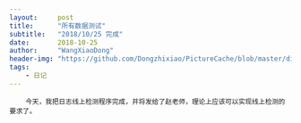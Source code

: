 ```yaml
---
layout:     post
title:      "所有数据测试"
subtitle:   "2018/10/25 完成"
date:       2018-10-25
author:     "WangXiaoDong"
header-img: "https://github.com/Dongzhixiao/PictureCache/blob/master/diaryPic/20181025.jpg?raw=true"
tags:
    - 日记
---
```



```
    今天，我把日志线上检测程序完成，并将发给了赵老师，理论上应该可以实现线上检测的要求了。
```



